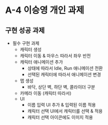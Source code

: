 <h1>A-4 이승영 개인 과제</h1>
<h2>구현 성공 과제</h2>

* 필수 구현 과제
  * 캐릭터 생성
  * 캐릭터 이동 & 마우스 따라서 좌우 반전
  * 캐릭터 애니메이션 추가
    * 상태에 따라서 Idle, Run 애니메이션 전환
    * 선택된 캐릭터에 따라서 애니메이션 변경
  * 맵 생성
    * 바닥, 상단 벽, 하단 벽, 콜라이더 구분
  * 카메라 이동 (캐릭터 따라서)
  * UI
    * 이름 입력 UI 추가 & 입력된 이름 적용
    * 캐릭터 선택 UI에서 캐릭터를 선택 & 적용
    * 캐릭터 선택 아이콘에도 이미지 적용
